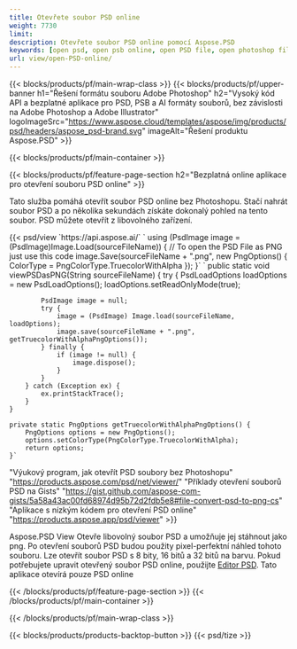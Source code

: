 ```yaml
---
title: Otevřete soubor PSD online
weight: 7730
limit: 
description: Otevřete soubor PSD online pomocí Aspose.PSD
keywords: [open psd, open psb online, open PSD file, open photoshop file, preview psd]
url: view/open-PSD-online/
---
```


{{< blocks/products/pf/main-wrap-class >}}
{{< blocks/products/pf/upper-banner h1="Řešení formátu souboru Adobe Photoshop" h2="Vysoký kód API a bezplatné aplikace pro PSD, PSB a AI formáty souborů, bez závislosti na Adobe Photoshop a Adobe Illustrator" logoImageSrc="https://www.aspose.cloud/templates/aspose/img/products/psd/headers/aspose_psd-brand.svg" imageAlt="Řešení produktu Aspose.PSD" >}}

{{< blocks/products/pf/main-container >}}

{{< blocks/products/pf/feature-page-section h2="Bezplatná online aplikace pro otevření souboru PSD online" >}}
<p>Tato služba pomáhá otevřít soubor PSD online bez Photoshopu. Stačí nahrát soubor PSD a po několika sekundách získáte dokonalý pohled na tento soubor. PSD můžete otevřít z libovolného zařízení.</p>
{{< psd/view `https://api.aspose.ai/` 
`    using (PsdImage image = (PsdImage)Image.Load(sourceFileName))
    {
	    // To open the PSD File as PNG just use this code
        image.Save(sourceFileName + ".png",  new PngOptions() {  ColorType = PngColorType.TruecolorWithAlpha });
    }` 	`    public static void viewPSDasPNG(String sourceFileName) {
        try {
            PsdLoadOptions loadOptions = new PsdLoadOptions();
            loadOptions.setReadOnlyMode(true);
            
            PsdImage image = null;
            try {
                image = (PsdImage) Image.load(sourceFileName, loadOptions);
                image.save(sourceFileName + ".png", getTruecolorWithAlphaPngOptions());
            } finally {
                if (image != null) {
                    image.dispose();
                }
            }
        } catch (Exception ex) {
            ex.printStackTrace();
        }
    }
    
    private static PngOptions getTruecolorWithAlphaPngOptions() {
        PngOptions options = new PngOptions();
        options.setColorType(PngColorType.TruecolorWithAlpha);
        return options;
    }` 
"Výukový program, jak otevřít PSD soubory bez Photoshopu" "https://products.aspose.com/psd/net/viewer/" 
"Příklady otevření souborů PSD na Gists" "https://gist.github.com/aspose-com-gists/5a58a43ac00fd68974d95b72d2fdb5e8#file-convert-psd-to-png-cs" 
"Aplikace s nízkým kódem pro otevření PSD online" "https://products.aspose.app/psd/viewer" >}}
<p>Aspose.PSD View Otevře libovolný soubor PSD a umožňuje jej stáhnout jako png. Po otevření souborů PSD budou použity pixel-perfektní náhled tohoto souboru. Lze otevřít soubor PSD s 8 bity, 16 bitů a 32 bitů na barvu. Pokud potřebujete upravit otevřený soubor PSD online, použijte <a href="https://products.aspose.app/psd/editor">Editor PSD</a>. Tato aplikace otevírá pouze PSD online</p>
{{< /blocks/products/pf/feature-page-section >}}
{{< /blocks/products/pf/main-container >}}


{{< /blocks/products/pf/main-wrap-class >}}

{{< blocks/products/products-backtop-button >}}
{{< psd/tize >}}
